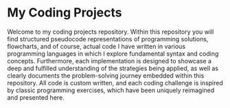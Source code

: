 # My Coding Projects

Welcome to my coding projects repository. 
Within this repository you will find structured pseudocode representations of programming solutions, flowcharts, and of course, actual code I have written in various programming languages in which I explore fundamental syntax and coding concepts. 
Furthermore, each implementation is designed to showcase a deep and fulfilled understanding of the strategies being applied, as well as clearly documents the problem-solving journey embedded within this repository. 
All code is custom written, and each coding challenge is inspired by classic programming exercises, which have been uniquely reimagined and presented here.
